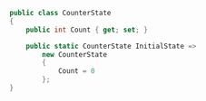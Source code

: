﻿```csharp
public class CounterState
{
    public int Count { get; set; }

    public static CounterState InitialState => 
        new CounterState
        {
            Count = 0
        };
}
```